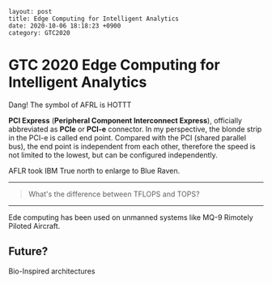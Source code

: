 ```
layout: post
title: Edge Computing for Intelligent Analytics
date: 2020-10-06 18:18:23 +0900
category: GTC2020
```

# GTC 2020 Edge Computing for Intelligent Analytics

Dang! The symbol of AFRL is HOTTT

**PCI Express** (**Peripheral Component Interconnect Express**), officially abbreviated as **PCIe** or **PCI-e** connector. In my perspective, the blonde strip in the PCI-e is called end point. Compared with the PCI (shared parallel bus), the end point is independent from each other, therefore the speed is not limited to the lowest, but can be configured independently. 

AFLR took IBM True north to enlarge to Blue Raven.

___

>  What's the difference between TFLOPS and TOPS?

___

Ede computing has been  used on unmanned systems like MQ-9 Rimotely Piloted Aircraft.

## Future?

Bio-Inspired architectures



